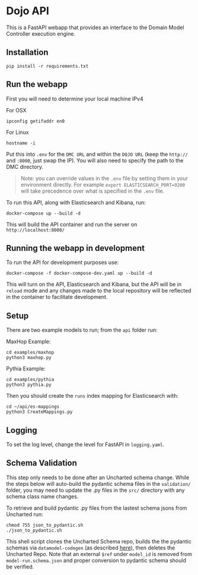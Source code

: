 # Dojo API

This is a FastAPI webapp that provides an interface to the Domain Model Controller execution engine.

## Installation

`pip install -r requirements.txt`

## Run the webapp

First you will need to determine your local machine IPv4

For OSX
```
ipconfig getifaddr en0
```
For Linux
```
hostname -i
```

Put this into `.env` for the `DMC URL` and within the `DOJO URL` (keep the `http://` and `:8000`, just swap the IP). You will also need to specify the path to the DMC directory.

> Note: you can override values in the `.env` file by setting them in your environment directly. For example `export ELASTICSEARCH_PORT=9200` will take precedence over what is specified in the `.env` file.

To run this API, along with Elasticsearch and Kibana, run:

```
docker-compose up --build -d

```

This will build the API container and run the server on `http://localhost:8000/`

## Running the webapp in development

To run the API for development purposes use:

```
docker-compose -f docker-compose-dev.yaml up --build -d
```

This will turn on the API, Elasticsearch and Kibana, but the API will be in `reload` mode and any changes made to the local repository will be reflected in the container to facilitate development.

## Setup

There are two example models to run; from the `api` folder run:

MaxHop Example:

```
cd examples/maxhop
python3 maxhop.py
```

Pythia Example:

```
cd examples/pythia
python3 pythia.py
```


Then you should create the `runs` index mapping for Elasticsearch with:

```
cd ~/api/es-mappings
python3 CreateMappings.py
```

## Logging

To set the log level, change the level for FastAPI in `logging.yaml`. 

## Schema Validation

This step only needs to be done after an Uncharted schema change. While the steps below will auto-build the pydantic schema files in the `validation/` folder, you may need to update the .py files in the `src/` directory with any schema class name changes.

To retrieve and build pydantic .py files from the lastest schema jsons from Uncharted run:

```
chmod 755 json_to_pydantic.sh
./json_to_pydantic.sh
``` 
This shell script clones the Uncharted Schema repo, builds the the pydantic schemas via `datamodel-codegen` (as described [here](https://pydantic-docs.helpmanual.io/datamodel_code_generator/)), then deletes the Uncharted Repo.  Note that an external `$ref` under `model_id` is removed from `model-run.schema.json` and proper conversion to pydantic schema should be verified.